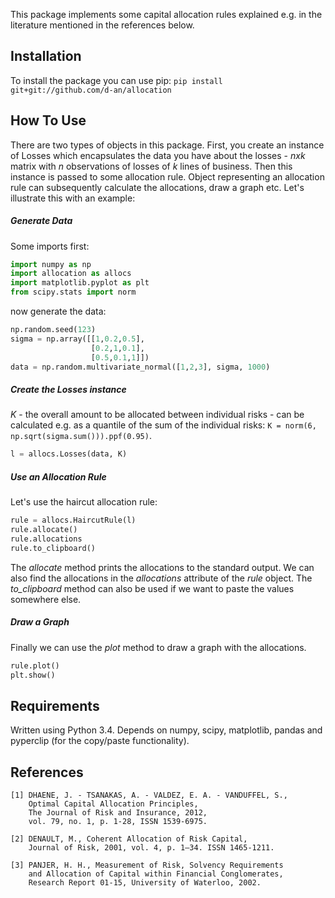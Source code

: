This package implements some capital allocation rules explained e.g. in the literature mentioned in the references below. 

Installation
------------
To install the package you can use pip: 
`pip install git+git://github.com/d-an/allocation`


How To Use
----------

There are two types of objects in this package. First, you create an instance of Losses which encapsulates the data you 
have about the losses - *nxk* matrix with *n* observations of losses of *k* lines of business. Then this instance is 
passed to some allocation rule. Object representing an allocation rule can subsequently calculate the allocations, draw
a graph etc. Let's illustrate this with an example:


##### Generate Data
Some imports first:
```python
import numpy as np
import allocation as allocs
import matplotlib.pyplot as plt
from scipy.stats import norm
```

now generate the data:
```python
np.random.seed(123)
sigma = np.array([[1,0.2,0.5],
                  [0.2,1,0.1],
                  [0.5,0.1,1]])
data = np.random.multivariate_normal([1,2,3], sigma, 1000)
```

##### Create the Losses instance
*K* - the overall amount to be allocated between individual risks - can be calculated e.g. as a quantile of the sum
of the individual risks: `K = norm(6, np.sqrt(sigma.sum())).ppf(0.95)`.
```python
l = allocs.Losses(data, K)
```

##### Use an Allocation Rule
Let's use the haircut allocation rule: 
```python
rule = allocs.HaircutRule(l)
rule.allocate()
rule.allocations
rule.to_clipboard()
```
The *allocate* method prints the allocations to the standard output. We can also find the allocations in the *allocations* 
attribute of the *rule* object. The *to_clipboard* method can also be used if we want to paste the values somewhere else. 

##### Draw a Graph
Finally we can use the *plot* method to draw a graph with the allocations.
```python
rule.plot()
plt.show()
```

Requirements
------------

Written using Python 3.4. Depends on numpy, scipy, matplotlib, pandas and pyperclip (for the copy/paste functionality).

References
----------
```
[1] DHAENE, J. - TSANAKAS, A. - VALDEZ, E. A. - VANDUFFEL, S.,
    Optimal Capital Allocation Principles,
    The Journal of Risk and Insurance, 2012, 
    vol. 79, no. 1, p. 1-28, ISSN 1539-6975.

[2] DENAULT, M., Coherent Allocation of Risk Capital, 
    Journal of Risk, 2001, vol. 4, p. 1–34. ISSN 1465-1211.
          
[3] PANJER, H. H., Measurement of Risk, Solvency Requirements 
    and Allocation of Capital within Financial Conglomerates, 
    Research Report 01-15, University of Waterloo, 2002.
```

